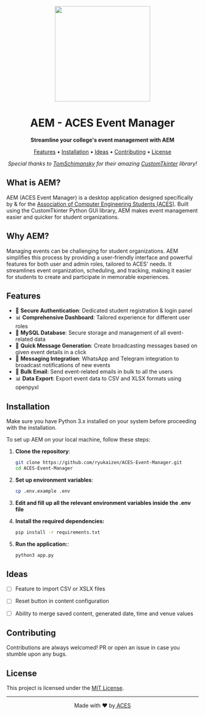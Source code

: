 <p align="center">
  <img src="https://i.imgur.com/wSihQEu.png" width="250" />
</p>

<h1 align="center">AEM - ACES Event Manager</h1>

<p align="center">
  <strong>Streamline your college's event management with AEM</strong>
</p>

<p align="center">
  <a href="#features">Features</a> •
  <a href="#installation">Installation</a> •
  <a href="#ideas">Ideas</a> •
  <a href="#contributing">Contributing</a> •
  <a href="#license">License</a>
</p>

<p align="center">
  <em>Special thanks to <a href="https://github.com/TomSchimansky">TomSchimansky</a> for their amazing <a href="https://github.com/TomSchimansky/CustomTkinter">CustomTkinter</a> library!</em>
</p>

## What is AEM?

AEM (ACES Event Manager) is a desktop application designed specifically by & for the <a href="https://cse.dbatu.ac.in/?page_id=2458">Association of Computer Engineering Students (ACES)</a>. Built using the CustomTkinter Python GUI library, AEM makes event management easier and quicker for student organizations.

## Why AEM?

Managing events can be challenging for student organizations. AEM simplifies this process by providing a user-friendly interface and powerful features for both user and admin roles, tailored to ACES' needs. It streamlines event organization, scheduling, and tracking, making it easier for students to create and participate in memorable experiences.

## Features

- 🔐 **Secure Authentication**: Dedicated student registration & login panel
- 📊 **Comprehensive Dashboard**: Tailored experience for different user roles 
- 💾 **MySQL Database**: Secure storage and management of all event-related data
- 🤖 **Quick Message Generation**: Create broadcasting messages based on given event details in a click
- 📱 **Messaging Integration**: WhatsApp and Telegram integration to broadcast notifications of new events
- 📧 **Bulk Email**: Send event-related emails in bulk to all the users
- 📊 **Data Export**: Export event data to CSV and XLSX formats using openpyxl

## Installation


Make sure you have Python 3.x installed on your system before proceeding with the installation.

To set up AEM on your local machine, follow these steps:

1. **Clone the repository**:
    ```sh
    git clone https://github.com/ryukaizen/ACES-Event-Manager.git
    cd ACES-Event-Manager
    ```

2. **Set up environment variables**:
    ```sh
    cp .env.example .env
    ```

3. **Edit and fill up all the relevant environment variables inside the .env file**

4. **Install the required dependencies:**
    ```sh
    pip install -r requirements.txt
    ```

5. **Run the application:**:
    ```sh
    python3 app.py
    ```

## Ideas
- [ ] Feature to import CSV or XSLX files
- [ ] Reset button in content configuration
- [ ] Ability to merge saved content, generated date, time and venue values


## Contributing

Contributions are always welcomed! PR or open an issue in case you stumble upon any bugs.

## License

This project is licensed under the [MIT License](LICENSE).

---

<p align="center">
  Made with ❤️ by<a href="https://cse.dbatu.ac.in/?page_id=2458"> ACES</a>
</p>
